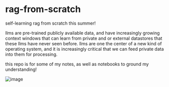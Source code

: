 # rag-from-scratch
self-learning rag from scratch this summer! 

llms are pre-trained publicly available data, and have increasingly growing context windows that can learn from private and or external datastores that these llms have never seen before. llms are one the center of a new kind of operating system, and it is increasingly critical that we can feed private data into them for processing. 

this repo is for some of my notes, as well as notebooks to ground my understanding! 

![image](https://github.com/user-attachments/assets/8f4bcb1c-386b-4dbe-b5c7-440926ae3cb1)
